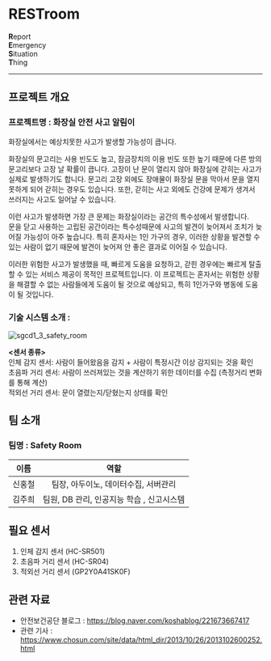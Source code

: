 # RESTroom
**R**eport  
**E**mergency  
**S**ituation  
**T**hing  

***

## 프로젝트 개요
### 프로젝트명 : 화장실 안전 사고 알림이
화장실에서는 예상치못한 사고가 발생할 가능성이 큽니다. 

화장실의 문고리는 사용 빈도도 높고, 잠금장치의 이용 빈도 또한 높기 때문에 다른 방의 문고리보다 고장 날 확률이 큽니다. 
고장이 난 문이 열리지 않아 화장실에 갇히는 사고가 실제로 발생하기도 합니다. 
문고리 고장 외에도 장애물이 화장실 문을 막아서 문을 열지 못하게 되어 갇히는 경우도 있습니다. 
또한, 갇히는 사고 외에도 건강에 문제가 생겨서 쓰러지는 사고도 일어날 수 있습니다.

이런 사고가 발생하면 가장 큰 문제는 화장실이라는 공간의 특수성에서 발생합니다.  
문을 닫고 사용하는 고립된 공간이라는 특수성때문에 사고의 발견이 늦어져서 조치가 늦어질 가능성이 아주 높습니다. 
특히 혼자사는 1인 가구의 경우, 이러한 상황을 발견할 수 있는 사람이 없기 때문에 발견이 늦어져 안 좋은 결과로 이어질 수 있습니다. 

이러한 위험한 사고가 발생했을 때, 빠르게 도움을 요청하고, 갇힌 경우에는 빠르게 탈출할 수 있는 서비스 제공이 목적인 프로젝트입니다.
이 프로젝트는 혼자서는 위험한 상황을 해결할 수 없는 사람들에게 도움이 될 것으로 예상되고, 특히 1인가구와 병동에 도움이 될 것입니다.

### 기술 시스템 소개 : 
![sgcd1_3_safety_room](https://user-images.githubusercontent.com/70886935/98117499-35956e00-1eed-11eb-856e-db0758a021c8.png)

**<센서 종류>**  
인체 감지 센서: 사람이 들어왔음을 감지 + 사람이 특정시간 이상 감지되는 것을 확인  
초음파 거리 센서: 사람이 쓰러져있는 것을 계산하기 위한 데이터를 수집 (측정거리 변화를 통해 계산)  
적외선 거리 센서: 문이 열렸는지/닫혔는지 상태를 확인  

## 팀 소개
### 팀명 : Safety Room
| 이름 | 역할 |
|:----:| :----------------:|
| 신홍철 | 팀장, 아두이노, 데이터수집, 서버관리|
| 김주희 | 팀원, DB 관리, 인공지능 학습 , 신고시스템 |

## 필요 센서
1. 인체 감지 센서 (HC-SR501)
2. 초음파 거리 센서  (HC-SR04)
3. 적외선 거리 센서 (GP2Y0A41SK0F)

## 관련 자료
* 안전보건공단 블로그 : https://blog.naver.com/koshablog/221673667417 
* 관련 기사 : https://www.chosun.com/site/data/html_dir/2013/10/26/2013102600252.html